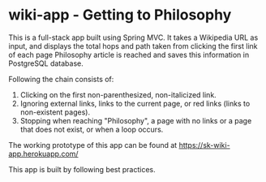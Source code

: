 # wiki-app - Getting to Philosophy

This is a full-stack app built using Spring MVC. It takes a Wikipedia URL as input, and displays the total hops and path taken from clicking the first link of each page Philosophy article is reached and saves this information in PostgreSQL database.

Following the chain consists of:
1. Clicking on the first non-parenthesized, non-italicized link.
2. Ignoring external links, links to the current page, or red links (links to non-existent pages).
3. Stopping when reaching "Philosophy", a page with no links or a page that does not exist, or when a loop occurs.

The working prototype of this app can be found at https://sk-wiki-app.herokuapp.com/

This app is built by following best practices.
